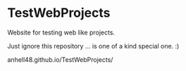 # TestWebProjects
Website for testing web like projects.

Just ignore this repository ... is one of a kind special one. :)

anhell48.github.io/TestWebProjects/
